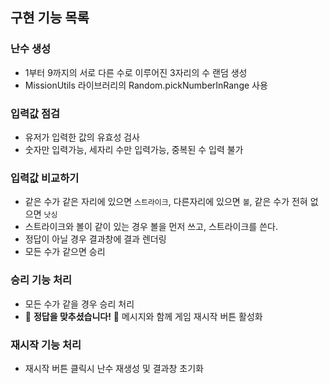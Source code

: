 ## 구현 기능 목록



### 난수 생성

- 1부터 9까지의 서로 다른 수로 이루어진 3자리의 수 랜덤 생성
- MissionUtils 라이브러리의 Random.pickNumberInRange 사용



### 입력값 점검

- 유저가 입력한 값의 유효성 검사
- 숫자만 입력가능, 세자리 수만 입력가능, 중복된 수 입력 불가



### 입력값 비교하기

- 같은 수가 같은 자리에 있으면 `스트라이크`, 다른자리에 있으면 `볼`, 같은 수가 전혀 없으면 `낫싱`
- 스트라이크와 볼이 같이 있는 경우 볼을 먼저 쓰고, 스트라이크를 쓴다.
- 정답이 아닐 경우 결과창에 결과 렌더링
- 모든 수가 같으면 승리



### 승리 기능 처리

- 모든 수가 같을 경우 승리 처리
- :tada: **정답을 맞추셨습니다!** :tada: 메시지와 함께 게임 재시작 버튼 활성화



### 재시작 기능 처리

- 재시작 버튼 클릭시 난수 재생성 및 결과창 초기화



 